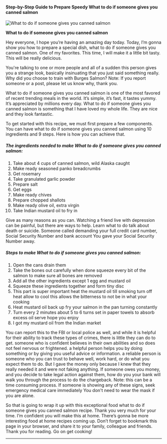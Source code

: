             

#### Step-by-Step Guide to Prepare Speedy What to do if someone gives you canned salmon

![What to do if someone gives you canned salmon](https://img-global.cpcdn.com/recipes/4834745115475968/751x532cq70/what-to-do-if-someone-gives-you-canned-salmon-recipe-main-photo.jpg)

**What to do if someone gives you canned salmon**

Hey everyone, I hope you’re having an amazing day today. Today, I’m gonna show you how to prepare a special dish, what to do if someone gives you canned salmon. One of my favorites. This time, I will make it a little bit tasty. This will be really delicious.

You're talking to one or more people and all of a sudden this person gives you a strange look, basically insinuating that you just said something really. Why did you choose to train with Burges Salmon? Note: If you report someone or a post, please let us know why, thank you.

What to do if someone gives you canned salmon is one of the most favored of recent trending meals in the world. It’s simple, it’s fast, it tastes yummy. It’s appreciated by millions every day. What to do if someone gives you canned salmon is something that I have loved my whole life. They are nice and they look fantastic.

To get started with this recipe, we must first prepare a few components. You can have what to do if someone gives you canned salmon using 10 ingredients and 9 steps. Here is how you can achieve that.

##### The ingredients needed to make What to do if someone gives you canned salmon:

1.  Take about 4 cups of canned salmon, wild Alaska caught
2.  Make ready seasoned panko breadcrumbs
3.  Get rosemary
4.  Take granulated garlic powder
5.  Prepare salt
6.  Get eggs
7.  Make ready chives
8.  Prepare chopped shallots
9.  Make ready olive oil, extra virgin
10.  Take Indian mustard oil to fry in

Give as many reasons as you can. Watching a friend live with depression can be painful, but there are ways to help. Learn what to do talk about death or suicide. Someone called demanding your full credit card number, Social Security Number and bank account You gave your Social Security Number away.

##### Steps to make What to do if someone gives you canned salmon:

1.  Open the cans drain them
2.  Take the bones out carefully when done squeeze every bit of the salmon to make sure all bones are removed
3.  Add all the other ingredients except 1 egg and mustard oil
4.  Squeeze these ingredients together and form tiny disc
5.  This part is super important heat the mustard oil till smoking turn off heat allow to cool this allows the bitterness to not be in what your cooking
6.  Heat mustard oil back up fry your salmon in the pan turning constantly
7.  Turn every 2 minutes about 5 to 6 turns set in paper towels to absorb excess oil serve hope you enjoy
8.  I got my mustard oil from the Indian market

You can report this to the FBI or local police as well, and while it is helpful for their ability to track these types of crimes, there is little they can do to get. someone who is confident believes in their own abilities and so does not feel nervous or frightened. a helpful person helps you by doing something or by giving you useful advice or information. a reliable person is someone who you can trust to behave well, work hard, or do what you expect them to do. But I gave the money only because I knew that they really needed it and were not faking anything. If someone owes you money, and you decide to take legal action against them, how do you your bank will walk you through the process to do the chargeback. Note: this can be a time consuming process. If someone is showing any of these signs, seek emergency medical care immediately You don't need to wear the mask if you are alone.

So that is going to wrap it up with this exceptional food what to do if someone gives you canned salmon recipe. Thank you very much for your time. I’m confident you will make this at home. There’s gonna be more interesting food at home recipes coming up. Don’t forget to bookmark this page in your browser, and share it to your family, colleague and friends. Thank you for reading. Go on get cooking!

* * *